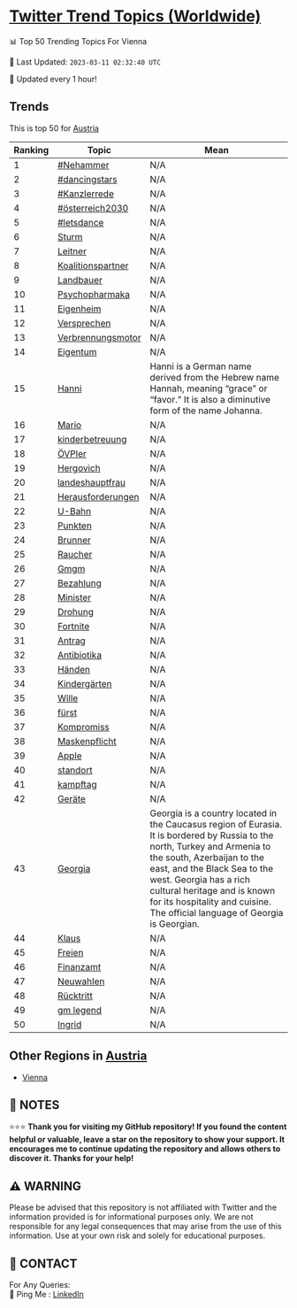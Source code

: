 [Twitter Trend Topics (Worldwide)](https://github.com/ErcinDedeoglu/Twitter-Trend-Topics)
==========


📊 Top 50 Trending Topics For Vienna

📆 Last Updated: `2023-03-11 02:32:40 UTC`

🔧 Updated every 1 hour!


## Trends

This is top 50 for [Austria](</Austria>)

| Ranking | Topic | Mean |
| ------- | ------------ | ------------ |
| 1 | [#Nehammer](http://twitter.com/search?q=%23Nehammer) | N/A |
| 2 | [#dancingstars](http://twitter.com/search?q=%23dancingstars) | N/A |
| 3 | [#Kanzlerrede](http://twitter.com/search?q=%23Kanzlerrede) | N/A |
| 4 | [#österreich2030](http://twitter.com/search?q=%23%c3%b6sterreich2030) | N/A |
| 5 | [#letsdance](http://twitter.com/search?q=%23letsdance) | N/A |
| 6 | [Sturm](http://twitter.com/search?q=Sturm) | N/A |
| 7 | [Leitner](http://twitter.com/search?q=Leitner) | N/A |
| 8 | [Koalitionspartner](http://twitter.com/search?q=Koalitionspartner) | N/A |
| 9 | [Landbauer](http://twitter.com/search?q=Landbauer) | N/A |
| 10 | [Psychopharmaka](http://twitter.com/search?q=Psychopharmaka) | N/A |
| 11 | [Eigenheim](http://twitter.com/search?q=Eigenheim) | N/A |
| 12 | [Versprechen](http://twitter.com/search?q=Versprechen) | N/A |
| 13 | [Verbrennungsmotor](http://twitter.com/search?q=Verbrennungsmotor) | N/A |
| 14 | [Eigentum](http://twitter.com/search?q=Eigentum) | N/A |
| 15 | [Hanni](http://twitter.com/search?q=Hanni) | Hanni is a German name derived from the Hebrew name Hannah, meaning “grace” or “favor.” It is also a diminutive form of the name Johanna. |
| 16 | [Mario](http://twitter.com/search?q=Mario) | N/A |
| 17 | [kinderbetreuung](http://twitter.com/search?q=kinderbetreuung) | N/A |
| 18 | [ÖVPler](http://twitter.com/search?q=%c3%96VPler) | N/A |
| 19 | [Hergovich](http://twitter.com/search?q=Hergovich) | N/A |
| 20 | [landeshauptfrau](http://twitter.com/search?q=landeshauptfrau) | N/A |
| 21 | [Herausforderungen](http://twitter.com/search?q=Herausforderungen) | N/A |
| 22 | [U-Bahn](http://twitter.com/search?q=U-Bahn) | N/A |
| 23 | [Punkten](http://twitter.com/search?q=Punkten) | N/A |
| 24 | [Brunner](http://twitter.com/search?q=Brunner) | N/A |
| 25 | [Raucher](http://twitter.com/search?q=Raucher) | N/A |
| 26 | [Gmgm](http://twitter.com/search?q=Gmgm) | N/A |
| 27 | [Bezahlung](http://twitter.com/search?q=Bezahlung) | N/A |
| 28 | [Minister](http://twitter.com/search?q=Minister) | N/A |
| 29 | [Drohung](http://twitter.com/search?q=Drohung) | N/A |
| 30 | [Fortnite](http://twitter.com/search?q=Fortnite) | N/A |
| 31 | [Antrag](http://twitter.com/search?q=Antrag) | N/A |
| 32 | [Antibiotika](http://twitter.com/search?q=Antibiotika) | N/A |
| 33 | [Händen](http://twitter.com/search?q=H%c3%a4nden) | N/A |
| 34 | [Kindergärten](http://twitter.com/search?q=Kinderg%c3%a4rten) | N/A |
| 35 | [Wille](http://twitter.com/search?q=Wille) | N/A |
| 36 | [fürst](http://twitter.com/search?q=f%c3%bcrst) | N/A |
| 37 | [Kompromiss](http://twitter.com/search?q=Kompromiss) | N/A |
| 38 | [Maskenpflicht](http://twitter.com/search?q=Maskenpflicht) | N/A |
| 39 | [Apple](http://twitter.com/search?q=Apple) | N/A |
| 40 | [standort](http://twitter.com/search?q=standort) | N/A |
| 41 | [kampftag](http://twitter.com/search?q=kampftag) | N/A |
| 42 | [Geräte](http://twitter.com/search?q=Ger%c3%a4te) | N/A |
| 43 | [Georgia](http://twitter.com/search?q=Georgia) | Georgia is a country located in the Caucasus region of Eurasia. It is bordered by Russia to the north, Turkey and Armenia to the south, Azerbaijan to the east, and the Black Sea to the west. Georgia has a rich cultural heritage and is known for its hospitality and cuisine. The official language of Georgia is Georgian. |
| 44 | [Klaus](http://twitter.com/search?q=Klaus) | N/A |
| 45 | [Freien](http://twitter.com/search?q=Freien) | N/A |
| 46 | [Finanzamt](http://twitter.com/search?q=Finanzamt) | N/A |
| 47 | [Neuwahlen](http://twitter.com/search?q=Neuwahlen) | N/A |
| 48 | [Rücktritt](http://twitter.com/search?q=R%c3%bccktritt) | N/A |
| 49 | [gm legend](http://twitter.com/search?q=gm+legend) | N/A |
| 50 | [Ingrid](http://twitter.com/search?q=Ingrid) | N/A |



## Other Regions in [Austria](</Austria>)

* [Vienna](</Austria/Vienna.md>)



## 📝 NOTES

⭐⭐⭐ **Thank you for visiting my GitHub repository! If you found the content helpful or valuable, leave a star on the repository to show your support. It encourages me to continue updating the repository and allows others to discover it. Thanks for your help!**


## ⚠️ WARNING

Please be advised that this repository is not affiliated with Twitter and the information provided is for informational purposes only. We are not responsible for any legal consequences that may arise from the use of this information. Use at your own risk and solely for educational purposes.


## 📨 CONTACT

 For Any Queries:  
            🏓 Ping Me : [LinkedIn](https://www.linkedin.com/in/ercindedeoglu/)
